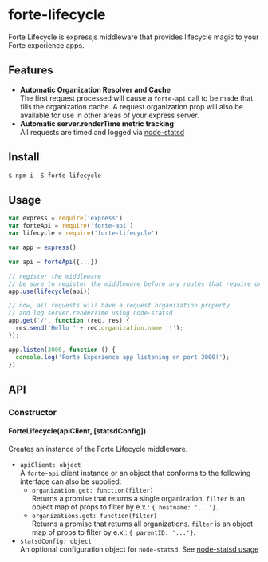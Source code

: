 # forte-lifecycle

Forte Lifecycle is expressjs middleware that provides lifecycle magic to your Forte experience apps.

## Features

* **Automatic Organization Resolver and Cache**  
The first request processed will cause a `forte-api` call to be made that fills the organization cache. A request.organization prop will also be available for use in other areas of your express server.
* **Automatic server.renderTime metric tracking**  
All requests are timed and logged via [node-statsd](https://github.com/sivy/node-statsd)

## Install

`$ npm i -S forte-lifecycle`

## Usage

``` js
var express = require('express')
var forteApi = require('forte-api')
var lifecycle = require('forte-lifecycle')

var app = express()

var api = forteApi({...})

// register the middleware
// be sure to register the middleware before any routes that require organization info
app.use(lifecycle(api)) 

// now, all requests will have a request.organization property
// and log server.renderTime using node-statsd
app.get('/', function (req, res) {
  res.send('Hello ' + req.organization.name '!');
});

app.listen(3000, function () {  
  console.log('Forte Experience app listening on port 3000!');
})
```

## API

### Constructor

#### ForteLifecycle(apiClient, [statsdConfig])
Creates an instance of the Forte Lifecycle middleware.

* `apiClient: object`  
A `forte-api` client instance or an object that conforms to the following interface can also be supplied:
    * `organization.get: function(filter)`  
    Returns a promise that returns a single organization. `filter` is an object map of props to filter by e.x.: `{ hostname: '...'}`.
    * `organizations.get: function(filter)`  
    Returns a promise that returns all organizations. `filter` is an object map of props to filter by e.x.: `{ parentID: '...'}`. 
* `statsdConfig: object`  
An optional configuration object for `node-statsd`. See [node-statsd usage](https://github.com/sivy/node-statsd#usage)
